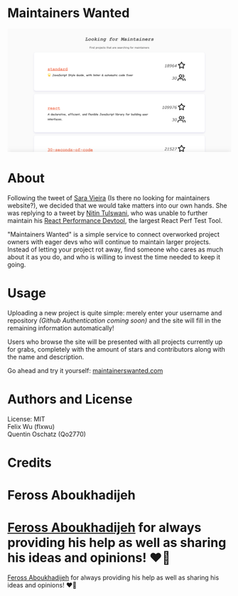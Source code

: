 Maintainers Wanted  
==================  

![picture alt](MaintainersWanted.png "")  

# About #   

Following the tweet of [Sara Vieira](https://twitter.com/NikkitaFTW) (Is there no looking for maintainers website?), we decided that we would take matters into our own hands. She was replying to a tweet by [Nitin Tulswani](https://twitter.com/NTulswani), who was unable to further maintain his [React Performance Devtool](https://github.com/nitin42/react-perf-devtool), the largest React Perf Test Tool.    

"Maintainers Wanted" is a simple service to connect overworked project owners with eager devs who will continue to maintain larger projects. Instead of letting your project rot away, find someone who cares as much about it as you do, and who is willing to invest the time needed to keep it going.  

# Usage #  

Uploading a new project is quite simple: merely enter your username and repository _(Github Authentication coming soon)_ and the site will fill in the remaining information automatically!  

Users who browse the site will be presented with all projects currently up for grabs, completely with the amount of stars and contributors along with the name and description.  

Go ahead and try it yourself: [maintainerswanted.com](https://www.maintainerswanted.com)   

# Authors and License #   

License: MIT  
Felix Wu (flxwu)  
Quentin Oschatz (Qo2770)     

# Credits #   

Feross Aboukhadijeh    
=======
[Feross Aboukhadijeh](twitter.com/feross) for always providing his help as well as sharing his ideas and opinions! ❤️🙏
=======
[Feross Aboukhadijeh](https://www.twitter.com/feross) for always providing his help as well as sharing his ideas and opinions! ❤️🙏
